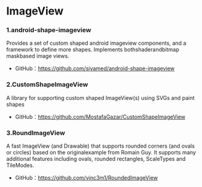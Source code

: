 # ImageView

### 1.android-shape-imageview
Provides a set of custom shaped android imageview components, and a framework to define more shapes. Implements bothshaderandbitmap maskbased image views.
* GitHub：https://github.com/siyamed/android-shape-imageview

### 2.CustomShapeImageView
A library for supporting custom shaped ImageView(s) using SVGs and paint shapes
* GitHub：https://github.com/MostafaGazar/CustomShapeImageView

### 3.RoundImageView
A fast ImageView (and Drawable) that supports rounded corners (and ovals or circles) based on the originalexample from Romain Guy. It supports many additional features including ovals, rounded rectangles, ScaleTypes and TileModes.
* GitHub：https://github.com/vinc3m1/RoundedImageView